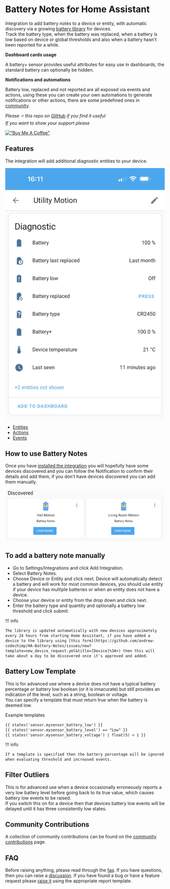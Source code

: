 # Battery Notes for Home Assistant

Integration to add battery notes to a device or entity, with automatic discovery via a growing [battery library](library.md) for devices.  
Track the battery type, when the battery was replaced, when a battery is low based on device or global thresholds and also when a battery hasn't been reported for a while.

**Dashboard cards usage**

A battery+ sensor provides useful attributes for easy use in dashboards, the standard battery can optionally be hidden.

**Notifications and automations**

Battery low, replaced and not reported are all exposed via events and actions, using these you can create your own automations to generate notifications or other actions, there are some predefined ones in [community](https://andrew-codechimp.github.io/HA-Battery-Notes/community).

_Please :star: this repo on [GitHub](https://github.com/andrew-codechimp/HA-Battery-Notes) if you find it useful_  
_If you want to show your support please_

[!["Buy Me A Coffee"](https://www.buymeacoffee.com/assets/img/custom_images/yellow_img.png)](https://www.buymeacoffee.com/codechimp)

## Features

The integration will add additional diagnostic entities to your device.

![device example](./assets/screenshot-device.png)

- [Entities](./entities.md)
- [Actions](./actions.md)
- [Events](./events.md)

## How to use Battery Notes

Once you have [installed the integration](https://github.com/andrew-codechimp/HA-Battery-Notes#installation) you will hopefully have some devices discovered and you can follow the Notification to confirm their details and add them, if you don't have devices discovered you can add them manually.

![device discovery](./assets/screenshot-discovery.png)

## To add a battery note manually

- Go to Settings/Integrations and click Add Integration.
- Select Battery Notes.
- Choose Device or Entity and click next. Device will automatically detect a battery and will work for most common devices, you should use entity if your device has multiple batteries or when an entity does not have a device.
- Choose your device or entity from the drop down and click next.
- Enter the battery type and quantity and optionally a battery low threshold and click submit.

!!! info

    The library is updated automatically with new devices approximately every 24 hours from starting Home Assistant, if you have added a device to the library using [this form](https://github.com/andrew-codechimp/HA-Battery-Notes/issues/new?template=new_device_request.yml&title=[Device]%3A+) then this will take about a day to be discovered once it's approved and added.

## Battery Low Template

This is for advanced use where a device does not have a typical battery percentage or battery low boolean (or it is innacurate) but still provides an indication of the level, such as a string, boolean or voltage.  
You can specify a template that must return true when the battery is deemed low.

Example templates

```
{{ states('sensor.mysensor_battery_low') }}
{{ states('sensor.mysensor_battery_level') == "Low" }}
{{ states('sensor.mysensor_battery_voltage') | float(5) < 1 }}
```

!!! info

    If a template is specified then the battery percentage will be ignored when evaluating threshold and increased events.

## Filter Outliers

This is for advanced use when a device occasionally erroneously reports a very low battery level before going back to its true value, which causes battery low events to be raised.  
If you switch this on for a device then that devices battery low events will be delayed until it has three consistently low states.

## Community Contributions

A collection of community contributions can be found on the [community contributions](./community.md) page.

## FAQ

Before raising anything, please read through the [faq](./faq.md). If you have questions, then you can raise a [discussion](https://github.com/andrew-codechimp/HA-Battery-Notes/discussions). If you have found a bug or have a feature request please [raise it](https://github.com/andrew-codechimp/HA-Battery-Notes/issues) using the appropriate report template.
